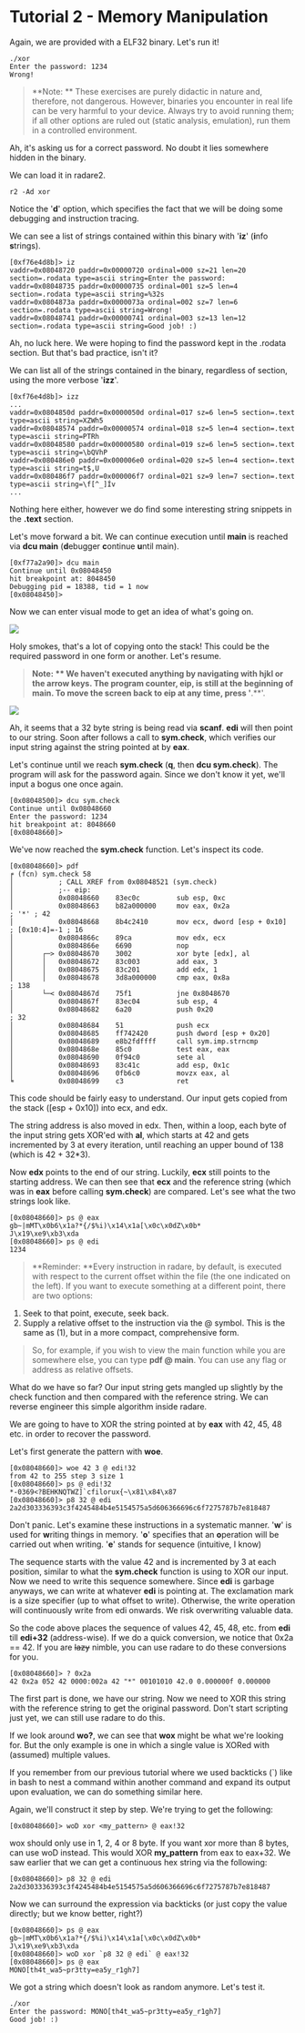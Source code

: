 # Tutorial 2 - Memory Manipulation

Again, we are provided with a ELF32 binary. Let's run it!

```
./xor
Enter the password: 1234
Wrong!
```
> **Note: ** These exercises are purely didactic in nature and, therefore, not dangerous. However, binaries you encounter in real life can be very harmful to your device. Always try to avoid running them; if all other options are ruled out (static analysis, emulation), run them in a controlled environment.

Ah, it's asking us for a correct password. No doubt it lies somewhere hidden in the binary.

We can load it in radare2.

```
r2 -Ad xor
```

Notice the '**d**' option, which specifies the fact that we will be doing some debugging and instruction tracing.

We can see a list of strings contained within this binary with '**iz**' (**i**nfo **s**trings).

```
[0xf76e4d8b]> iz
vaddr=0x08048720 paddr=0x00000720 ordinal=000 sz=21 len=20 section=.rodata type=ascii string=Enter the password:
vaddr=0x08048735 paddr=0x00000735 ordinal=001 sz=5 len=4 section=.rodata type=ascii string=%32s
vaddr=0x0804873a paddr=0x0000073a ordinal=002 sz=7 len=6 section=.rodata type=ascii string=Wrong!
vaddr=0x08048741 paddr=0x00000741 ordinal=003 sz=13 len=12 section=.rodata type=ascii string=Good job! :)
```

Ah, no luck here. We were hoping to find the password kept in the .rodata section. But that's bad practice, isn't it?

We can list all of the strings contained in the binary, regardless of section, using the more verbose '**izz**'.

```
[0xf76e4d8b]> izz
...
vaddr=0x0804850d paddr=0x0000050d ordinal=017 sz=6 len=5 section=.text type=ascii string=XZWh5
vaddr=0x08048574 paddr=0x00000574 ordinal=018 sz=5 len=4 section=.text type=ascii string=PTRh
vaddr=0x08048580 paddr=0x00000580 ordinal=019 sz=6 len=5 section=.text type=ascii string=\bQVhP
vaddr=0x080486e0 paddr=0x000006e0 ordinal=020 sz=5 len=4 section=.text type=ascii string=t$,U
vaddr=0x080486f7 paddr=0x000006f7 ordinal=021 sz=9 len=7 section=.text type=ascii string=\f[^_]Ív
...
```

Nothing here either, however we do find some interesting string snippets in the **.text** section.

Let's move forward a bit. We can continue execution until **main** is reached via **dcu main** (**d**ebugger **c**ontinue **u**ntil main).

```
[0xf77a2a90]> dcu main
Continue until 0x08048450
hit breakpoint at: 8048450
Debugging pid = 18388, tid = 1 now
[0x08048450]>
```
Now we can enter visual mode to get an idea of what's going on.

![](tut2_strcpy.png)

Holy smokes, that's a lot of copying onto the stack! This could be the required password in one form or another. Let's resume.

> **Note: ** We haven't executed anything by navigating with hjkl or the arrow keys. The program counter, eip, is still at the beginning of main. To move the screen back to eip at any time, press '**.**'.

![](tut2_scanf.png)

Ah, it seems that a 32 byte string is being read via **scanf**. **edi** will then point to our string. Soon after follows a call to **sym.check**, which verifies our input string against the string pointed at by **eax**.

Let's continue until we reach **sym.check** (**q**, then **dcu sym.check**). The program will ask for the password again. Since we don't know it yet, we'll input a bogus one once again.

```
[0x08048500]> dcu sym.check
Continue until 0x08048660
Enter the password: 1234
hit breakpoint at: 8048660
[0x08048660]>
```

We've now reached the **sym.check** function. Let's inspect its code.

```
[0x08048660]> pdf
╒ (fcn) sym.check 58
│           ; CALL XREF from 0x08048521 (sym.check)
│           ;-- eip:
│           0x08048660    83ec0c         sub esp, 0xc
│           0x08048663    b82a000000     mov eax, 0x2a                 ; '*' ; 42
│           0x08048668    8b4c2410       mov ecx, dword [esp + 0x10]   ; [0x10:4]=-1 ; 16
│           0x0804866c    89ca           mov edx, ecx
│           0x0804866e    6690           nop
│       ┌─> 0x08048670    3002           xor byte [edx], al
│       │   0x08048672    83c003         add eax, 3
│       │   0x08048675    83c201         add edx, 1
│       │   0x08048678    3d8a000000     cmp eax, 0x8a                 ; 138
│       └─< 0x0804867d    75f1           jne 0x8048670                
│           0x0804867f    83ec04         sub esp, 4
│           0x08048682    6a20           push 0x20                     ; 32
│           0x08048684    51             push ecx
│           0x08048685    ff742420       push dword [esp + 0x20]
│           0x08048689    e8b2fdffff     call sym.imp.strncmp
│           0x0804868e    85c0           test eax, eax
│           0x08048690    0f94c0         sete al
│           0x08048693    83c41c         add esp, 0x1c
│           0x08048696    0fb6c0         movzx eax, al
╘           0x08048699    c3             ret
```

This code should be fairly easy to understand. Our input gets copied from the stack ([esp + 0x10]) into ecx, and edx.

The string address is also moved in edx. Then, within a loop, each byte of the input string gets XOR'ed with **al**, which starts at 42 and gets incremented by 3 at every iteration, until reaching an upper bound of 138 (which is 42 + 32*3).

Now **edx** points to the end of our string. Luckily, **ecx** still points to the starting address. We can then see that **ecx** and the reference string (which was in **eax** before calling **sym.check**) are compared. Let's see what the two strings look like.

```
[0x08048660]> ps @ eax
gb~|mMT\x0b6\x1a?*{/$%i)\x14\x1a[\x0c\x0dZ\x0b*
J\x19\xe9\xb3\xda
[0x08048660]> ps @ edi
1234
```

> **Reminder: **Every instruction in radare, by default, is executed with respect to the current offset within the file (the one indicated on the left). If you want to execute something at a different point, there are two options:
1. Seek to that point, execute, seek back.
2. Supply a relative offset to the instruction via the @ symbol. This is the same as (1), but in a more compact, comprehensive form.

> So, for example, if you wish to view the main function while you are somewhere else, you can type **pdf @ main**. You can use any flag or address as relative offsets.

What do we have so far? Our input string gets mangled up slightly by the check function and then compared with the reference string. We can reverse engineer this simple algorithm inside radare.

We are going to have to XOR the string pointed at by **eax** with 42, 45, 48 etc. in order to recover the password.

Let's first generate the pattern with **woe**.
```
[0x08048660]> woe 42 3 @ edi!32
from 42 to 255 step 3 size 1
[0x08048660]> ps @ edi!32
*-0369<?BEHKNQTWZ]`cfilorux{~\x81\x84\x87
[0x08048660]> p8 32 @ edi
2a2d303336393c3f4245484b4e5154575a5d606366696c6f7275787b7e818487
```

Don't panic. Let's examine these instructions in a systematic manner. '**w**' is used for **w**riting things in memory. '**o**' specifies that an **o**peration will be carried out when writing. '**e**' stands for sequence <sarcasm>(intuitive, I know)</sarcasm>

The sequence starts with the value 42 and is incremented by 3 at each position, similar to what the **sym.check** function is using to XOR our input. Now we need to write this sequence somewhere. Since **edi** is garbage anyways, we can write at whatever **edi** is pointing at. The exclamation mark is a size specifier (up to what offset to write). Otherwise, the write operation will continuously write from edi onwards. We risk overwriting valuable data.

So the code above places the sequence of values 42, 45, 48, etc. from **edi** till **edi+32** (address-wise). If we do a quick conversion, we notice that 0x2a == 42. If you are ~~lazy~~ nimble, you can use radare to do these conversions for you.

```
[0x08048660]> ? 0x2a
42 0x2a 052 42 0000:002a 42 "*" 00101010 42.0 0.000000f 0.000000
```

The first part is done, we have our string. Now we need to XOR this string with the reference string to get the original password. Don't start scripting just yet, we can still use radare to do this.

If we look around **wo?**, we can see that **wox** might be what we're looking for. But the only example is one in which a single value is XORed with (assumed) multiple values.

If you remember from our previous tutorial where we used backticks (`) like in bash to nest a command within another command and expand its output upon evaluation, we can do something similar here.

Again, we'll construct it step by step.
We're trying to get the following:
```
[0x08048660]> woD xor <my_pattern> @ eax!32
```
wox should only use in 1, 2, 4 or 8 byte. If you want xor more than 8 bytes, can use woD instead. 
This would XOR **my_pattern** from eax to eax+32. We saw earlier that we can get a continuous hex string via the following:
```
[0x08048660]> p8 32 @ edi
2a2d303336393c3f4245484b4e5154575a5d606366696c6f7275787b7e818487
```

Now we can surround the expression via backticks (or just copy the value directly; but we know better, right?)

```
[0x08048660]> ps @ eax
gb~|mMT\x0b6\x1a?*{/$%i)\x14\x1a[\x0c\x0dZ\x0b*
J\x19\xe9\xb3\xda
[0x08048660]> woD xor `p8 32 @ edi` @ eax!32
[0x08048660]> ps @ eax
MONO[th4t_wa5~pr3tty=ea5y_r1gh7]
```

We got a string which doesn't look as random anymore. Let's test it.

```
./xor
Enter the password: MONO[th4t_wa5~pr3tty=ea5y_r1gh7]
Good job! :)
```

